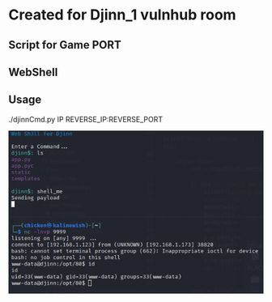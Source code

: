 # Created for Djinn_1 vulnhub room

## Script for Game PORT

[]()


## WebShell


## Usage

./djinnCmd.py IP REVERSE_IP:REVERSE_PORT


![](/assets/shell.png)
